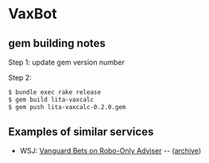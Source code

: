 # VaxBot

## gem building notes

Step 1: update gem version number

Step 2:

```bash
$ bundle exec rake release
$ gem build lita-vaxcalc
$ gem push lita-vaxcalc-0.2.0.gem
```

## Examples of similar services

*  WSJ: [Vanguard Bets on Robo-Only Adviser](https://www.wsj.com/articles/vanguard-bets-on-robo-only-adviser-11568989446) --     ([archive](http://archive.is/7uY6i))
